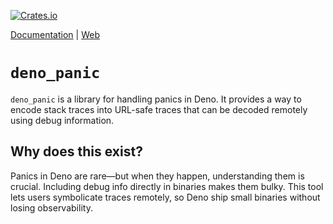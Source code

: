 [![Crates.io](https://img.shields.io/crates/v/deno_panic.svg)](https://crates.io/crates/deno_panic)

[Documentation](https://docs.rs/deno_panic) | [Web](https://panic.deno.com)

# `deno_panic`

`deno_panic` is a library for handling panics in Deno. It provides a way to
encode stack traces into URL-safe traces that can be decoded remotely using
debug information.

## Why does this exist?

Panics in Deno are rare—but when they happen, understanding them is crucial.
Including debug info directly in binaries makes them bulky. This tool lets users
symbolicate traces remotely, so Deno ship small binaries without losing
observability.
